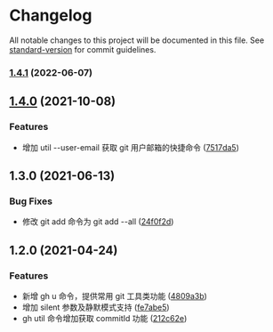 # Changelog

All notable changes to this project will be documented in this file. See [standard-version](https://github.com/conventional-changelog/standard-version) for commit guidelines.

### [1.4.1](https://github.com/lzwme/git-helper/compare/v1.4.0...v1.4.1) (2022-06-07)

## [1.4.0](https://github.com/lzwme/git-helper/compare/v1.3.0...v1.4.0) (2021-10-08)


### Features

* 增加 util --user-email 获取 git 用户邮箱的快捷命令 ([7517da5](https://github.com/lzwme/git-helper/commit/7517da55075cc3cdefc6671b18ee7dbfca61fc56))

## 1.3.0 (2021-06-13)

### Bug Fixes

* 修改 git add 命令为 git add --all ([24f0f2d](https://github.com/lzwme/git-helper/commit/24f0f2d2b0440ee13894891c6f6b57fdcc6c20a5))

## 1.2.0 (2021-04-24)


### Features

* 新增 gh u 命令，提供常用 git 工具类功能 ([4809a3b](https://github.com/lzwme/git-helper/commit/4809a3b8eb4714239dd9410a103603acc70fcfcc))
* 增加 silent 参数及静默模式支持 ([fe7abe5](https://github.com/lzwme/git-helper/commit/fe7abe5db7677bc59da86a18e8cfcc53e92a19a8))
* gh util 命令增加获取 commitId 功能 ([212c62e](https://github.com/lzwme/git-helper/commit/212c62ee3ea2d0859408e5bb153927226750f921))
